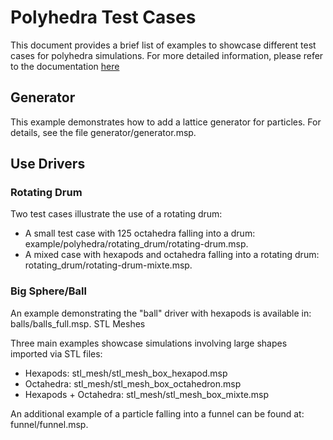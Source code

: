 # Polyhedra Test Cases

This document provides a brief list of examples to showcase different test cases for polyhedra simulations. For more detailed information, please refer to the documentation [here](https://collab4exanbody.github.io/doc_exaDEM/project_exaDEM/Test_cases.html)

## Generator

This example demonstrates how to add a lattice generator for particles. For details, see the file generator/generator.msp.

## Use Drivers

### Rotating Drum

Two test cases illustrate the use of a rotating drum:

- A small test case with 125 octahedra falling into a drum: example/polyhedra/rotating_drum/rotating-drum.msp.
- A mixed case with hexapods and octahedra falling into a rotating drum: rotating_drum/rotating-drum-mixte.msp.

### Big Sphere/Ball

An example demonstrating the "ball" driver with hexapods is available in: balls/balls_full.msp.
STL Meshes

Three main examples showcase simulations involving large shapes imported via STL files:

- Hexapods: stl_mesh/stl_mesh_box_hexapod.msp
- Octahedra: stl_mesh/stl_mesh_box_octahedron.msp
- Hexapods + Octahedra: stl_mesh/stl_mesh_box_mixte.msp

An additional example of a particle falling into a funnel can be found at: funnel/funnel.msp.
